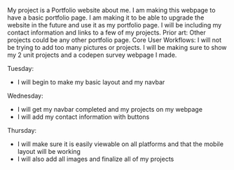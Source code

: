 My project is a Portfolio website about me. I am making this webpage to have a basic portfolio page. I am making it to be able to upgrade the website in the future and use it as my portfolio page. I will be including my contact information and links to a few of my projects.
Prior art:  Other projects could be any other portfolio page.
Core User Workflows: I will not be trying to add too many pictures or projects. I will be making sure to show my 2 unit projects and a codepen survey webpage I made.

Tuesday:
 * I will begin to make my basic layout and my navbar

Wednesday:
 * I will get my navbar completed and my projects on my webpage
 * I will add my contact information with buttons
 
Thursday:
 * I will make sure it is easily viewable on all platforms and that the mobile layout will be working
 * I will also add all images and finalize all of my projects

